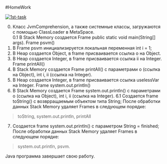 #HomeWork

<a href="https://ibb.co/C90tSJ7"><img src="https://i.ibb.co/wQ6L2JW/1st-task.png" alt="1st-task" border="0"></a>

0. Класс JvmComprehension, а также системные классы, загружаются с помощью ClassLoader в MetaSpace.  
0.1 В Stack Memory создается Frame public static void main(String[] args). 
Frame psvm()
1. В Frame psvm инициализируется локальная переменная int i = 1;
2. В Heap создается Object, в frame присваивается ссылка o на Object.
3. В Heap создается Integer, в frame присваивается ссылка ii на Integer.
Frame printAll()
4. В Stack Memory создается Frame printAll() с параметрами o (ссылка на Object), int i, ii (ссылка на Integer).
5. В Heap создается Integer, в frame присваивается ссылка uselessVar на Integer.
Frame system.out.println()
6. В Stack Memory создается Frame system.out.println() с параметрами o (ссылка на Object), int i, ii (ссылка на Integer).
6.1 Создается frame toString() с возврращаемым объектом типа String;
После обработки данных Stack Memory удаляет Frames в следующем порядке:
> toString, system.out.println, printAll
7. Создается frame system.out.println() с параметром String = finished;
После обработки данных Stack Memory удаляет Frames в следующем порядке:
> system.out.println, psvm.

Java программа завершает свою работу.


